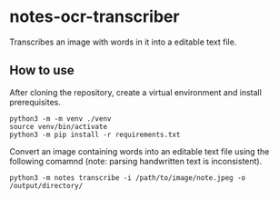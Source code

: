 # notes-ocr-transcriber
Transcribes an image with words in it into a editable text file.

## How to use
After cloning the repository, create a virtual environment and install prerequisites.

```
python3 -m -m venv ./venv
source venv/bin/activate
python3 -m pip install -r requirements.txt
```

Convert an image containing words into an editable text file using the following comamnd (note: parsing handwritten text is inconsistent).

```
python3 -m notes transcribe -i /path/to/image/note.jpeg -o /output/directory/
```
